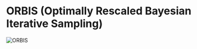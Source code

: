# ORBIS (Optimally Rescaled Bayesian Iterative Sampling)
![ORBIS](https://github.com/MosaicGroupPSU/ORBIS/assets/99440297/937d1543-5a51-406e-a9f2-ea146f445ef8)
